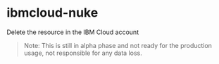 # ibmcloud-nuke
Delete the resource in the IBM Cloud account


> Note: This is still in alpha phase and not ready for the production usage, not responsible for any data loss. 